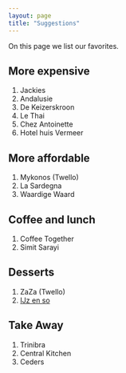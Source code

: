 ```yaml
---
layout: page
title: "Suggestions"
---
```


On this page we list our favorites.

## More expensive

1. Jackies
2. Andalusie
3. De Keizerskroon
4. Le Thai
5. Chez Antoinette
6. Hotel huis Vermeer

## More affordable

1. Mykonos (Twello)
2. La Sardegna
3. Waardige Waard

## Coffee and lunch

1. Coffee Together
2. Simit Sarayi

## Desserts

1. ZaZa (Twello)
2. [IJz en so](https://www.ijzenso.nl/)

## Take Away

1. Trinibra
2. Central Kitchen
3. Ceders